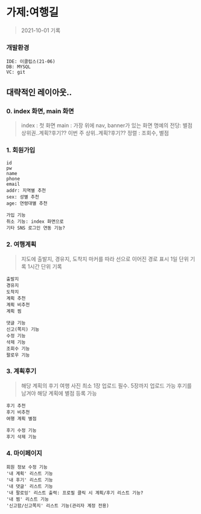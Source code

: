 # 가제:여행길
>2021-10-01 기록
### 개발환경
```
IDE: 이클립스(21-06)
DB: MYSQL
VC: git
```
## 대략적인 레이아웃..
### 0. index 화면, main 화면
> index : 첫 화면
> main : 가장 위에 nav, banner가 있는 화면
> 명예의 전당: 별점 상위권..계획?후기??
> 이번 주 상위..계획?후기??
> 정렬 :  조회수, 별점
### 1. 회원가입
```
id
pw
name
phone
email
addr: 지역별 추천
sex: 성별 추천
age: 연령대별 추천
```
```
가입 기능
취소 기능: index 화면으로
기타 SNS 로그인 연동 기능?
```
### 2. 여행계획
> 지도에 출발지, 경유지, 도착지 마커를 따라 선으로 이어진 경로 표시
> 1일 단위 기록
> 1시간 단위 기록
```
출발지
경유지
도착지
계획 추천
계획 비추천
계획 찜
```
```
댓글 기능
신고(쪽지) 기능
수정 기능
삭제 기능
조회수 기능
팔로우 기능
```
### 3. 계획후기
> 해당 계획의 후기
> 여행 사진 최소 1장 업로드 필수. 5장까지 업로드 가능
> 후기를 남겨야 해당 계획에 별점 등록 가능
```
후기 추천
후기 비추천
여행 계획 별점
```
```
후기 수정 기능
후기 삭제 기능
```
### 4. 마이페이지
```
회원 정보 수정 기능
'내 계획' 리스트 기능
'내 후기' 리스트 기능
'내 댓글' 리스트 기능
'내 팔로잉' 리스트 출력: 프로필 클릭 시 계획/후기 리스트 기능?
'내 찜' 리스트 기능
'신고함/신고쪽지' 리스트 기능(관리자 계정 전용)
```
